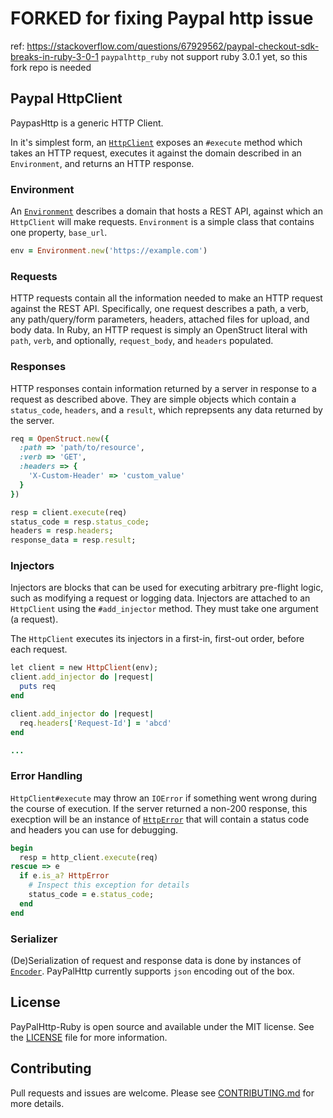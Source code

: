 # FORKED for fixing Paypal http issue
ref: https://stackoverflow.com/questions/67929562/paypal-checkout-sdk-breaks-in-ruby-3-0-1
`paypalhttp_ruby` not support ruby 3.0.1 yet, so this fork repo is needed

## Paypal HttpClient

PaypasHttp is a generic HTTP Client.

In it's simplest form, an [`HttpClient`](./lib/paypalhttp/http_client.rb) exposes an `#execute` method which takes an HTTP request, executes it against the domain described in an `Environment`, and returns an HTTP response.

### Environment

An [`Environment`](./lib/paypalhttp/environment.rb) describes a domain that hosts a REST API, against which an `HttpClient` will make requests. `Environment` is a simple class that contains one property, `base_url`.

```ruby
env = Environment.new('https://example.com')
```

### Requests

HTTP requests contain all the information needed to make an HTTP request against the REST API. Specifically, one request describes a path, a verb, any path/query/form parameters, headers, attached files for upload, and body data. In Ruby, an HTTP request is simply an OpenStruct literal with `path`, `verb`, and optionally, `request_body`, and `headers` populated.

### Responses

HTTP responses contain information returned by a server in response to a request as described above. They are simple objects which contain a `status_code`, `headers`, and a `result`, which reprepsents any data returned by the server.

```ruby
req = OpenStruct.new({
  :path => 'path/to/resource',
  :verb => 'GET',
  :headers => {
    'X-Custom-Header' => 'custom_value'
  }
})

resp = client.execute(req)
status_code = resp.status_code;
headers = resp.headers;
response_data = resp.result;
```

### Injectors

Injectors are blocks that can be used for executing arbitrary pre-flight logic, such as modifying a request or logging data. Injectors are attached to an `HttpClient` using the `#add_injector` method. They must take one argument (a request).

The `HttpClient` executes its injectors in a first-in, first-out order, before each request.

```ruby
let client = new HttpClient(env);
client.add_injector do |request|
  puts req
end

client.add_injector do |request|
  req.headers['Request-Id'] = 'abcd'
end

...
```

### Error Handling

`HttpClient#execute` may throw an `IOError` if something went wrong during the course of execution. If the server returned a non-200 response, this execption will be an instance of [`HttpError`](./lib/paypalhttp/errors.rb) that will contain a status code and headers you can use for debugging.

```ruby
begin
  resp = http_client.execute(req)
rescue => e
  if e.is_a? HttpError
    # Inspect this exception for details
    status_code = e.status_code;
  end
end
```

### Serializer
(De)Serialization of request and response data is done by instances of [`Encoder`](./lib/paypalhttp/encoder.rb). PayPalHttp currently supports `json` encoding out of the box.

## License
PayPalHttp-Ruby is open source and available under the MIT license. See the [LICENSE](./LICENSE) file for more information.

## Contributing
Pull requests and issues are welcome. Please see [CONTRIBUTING.md](./CONTRIBUTING.md) for more details.
